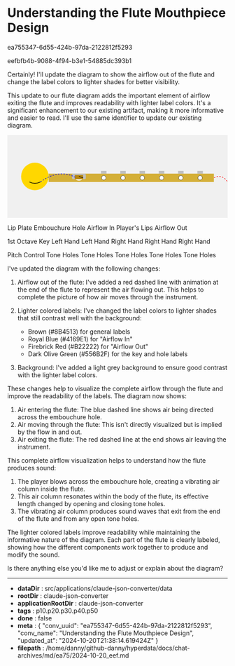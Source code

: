 # Understanding the Flute Mouthpiece Design

ea755347-6d55-424b-97da-2122812f5293

eefbfb4b-9088-4f94-b3e1-54885dc393b1

 Certainly! I'll update the diagram to show the airflow out of the flute and change the label colors to lighter shades for better visibility. 

<antThinking>This update to our flute diagram adds the important element of airflow exiting the flute and improves readability with lighter label colors. It's a significant enhancement to our existing artifact, making it more informative and easier to read. I'll use the same identifier to update our existing diagram.</antThinking>

<antArtifact identifier="flute-mouthpiece-diagram" type="image/svg+xml" title="Comprehensive Flute Diagram with Airflow and Light-colored Labels">
<svg xmlns="http://www.w3.org/2000/svg" viewBox="0 0 800 300">
  <!-- Background for contrast -->
  <rect x="0" y="0" width="800" height="300" fill="#f0f0f0" />

  <!-- Player's head (simplified) -->
  <circle cx="100" cy="150" r="50" fill="#ffd700" />
  <path d="M80 170 Q100 180 120 170" fill="none" stroke="black" stroke-width="2" />

  <!-- Flute body -->
  <rect x="150" y="140" width="600" height="30" fill="#d4af37" />

  <!-- Embouchure hole -->
  <ellipse cx="260" cy="155" rx="15" ry="10" fill="white" />

  <!-- Lip plate -->
  <rect x="235" y="140" width="50" height="20" rx="5" ry="5" fill="#c0c0c0" />

  <!-- Riser and Cut -->
  <rect x="245" y="145" width="30" height="15" fill="#b8860b" />
  <line x1="260" y1="150" x2="275" y2="155" stroke="black" stroke-width="2" />

  <!-- Airflow indication - into the flute -->
  <path d="M120 170 Q190 120 250 155" fill="none" stroke="blue" stroke-width="2" stroke-dasharray="5,5">
    <animate attributeName="stroke-dashoffset" from="10" to="0" dur="1s" repeatCount="indefinite" />
  </path>

  <!-- Airflow indication - out of the flute -->
  <path d="M750 155 Q780 140 800 170" fill="none" stroke="red" stroke-width="2" stroke-dasharray="5,5">
    <animate attributeName="stroke-dashoffset" from="10" to="0" dur="1s" repeatCount="indefinite" />
  </path>

  <!-- Keys and holes -->
  <circle cx="350" cy="155" r="8" fill="white" stroke="black" />
  <circle cx="420" cy="155" r="8" fill="white" stroke="black" />
  <circle cx="490" cy="155" r="8" fill="white" stroke="black" />
  <circle cx="560" cy="155" r="8" fill="white" stroke="black" />
  <circle cx="630" cy="155" r="8" fill="white" stroke="black" />
  <circle cx="700" cy="155" r="8" fill="white" stroke="black" />

  <!-- Key mechanisms (simplified) -->
  <rect x="340" y="130" width="20" height="10" fill="silver" />
  <rect x="410" y="130" width="20" height="10" fill="silver" />
  <rect x="480" y="130" width="20" height="10" fill="silver" />
  <rect x="550" y="130" width="20" height="10" fill="silver" />
  <rect x="620" y="130" width="20" height="10" fill="silver" />
  <rect x="690" y="130" width="20" height="10" fill="silver" />

  <!-- Labels with lighter colors -->
  <text x="260" y="120" text-anchor="middle" font-size="12" fill="#8B4513">Lip Plate</text>
  <text x="260" y="200" text-anchor="middle" font-size="12" fill="#8B4513">Embouchure Hole</text>
  <text x="180" y="100" text-anchor="middle" font-size="12" fill="#4169E1">Airflow In</text>
  <text x="100" y="240" text-anchor="middle" font-size="12" fill="#8B4513">Player's Lips</text>
  <text x="780" y="200" text-anchor="middle" font-size="12" fill="#B22222">Airflow Out</text>
  
  <text x="350" y="110" text-anchor="middle" font-size="10" fill="#556B2F">1st Octave Key</text>
  <text x="420" y="110" text-anchor="middle" font-size="10" fill="#556B2F">Left Hand</text>
  <text x="490" y="110" text-anchor="middle" font-size="10" fill="#556B2F">Left Hand</text>
  <text x="560" y="110" text-anchor="middle" font-size="10" fill="#556B2F">Right Hand</text>
  <text x="630" y="110" text-anchor="middle" font-size="10" fill="#556B2F">Right Hand</text>
  <text x="700" y="110" text-anchor="middle" font-size="10" fill="#556B2F">Right Hand</text>
  
  <text x="350" y="220" text-anchor="middle" font-size="10" fill="#556B2F">Pitch Control</text>
  <text x="420" y="220" text-anchor="middle" font-size="10" fill="#556B2F">Tone Holes</text>
  <text x="490" y="220" text-anchor="middle" font-size="10" fill="#556B2F">Tone Holes</text>
  <text x="560" y="220" text-anchor="middle" font-size="10" fill="#556B2F">Tone Holes</text>
  <text x="630" y="220" text-anchor="middle" font-size="10" fill="#556B2F">Tone Holes</text>
  <text x="700" y="220" text-anchor="middle" font-size="10" fill="#556B2F">Tone Holes</text>
</svg>
</antArtifact>

I've updated the diagram with the following changes:

1. Airflow out of the flute: I've added a red dashed line with animation at the end of the flute to represent the air flowing out. This helps to complete the picture of how air moves through the instrument.

2. Lighter colored labels: I've changed the label colors to lighter shades that still contrast well with the background:
   - Brown (#8B4513) for general labels
   - Royal Blue (#4169E1) for "Airflow In"
   - Firebrick Red (#B22222) for "Airflow Out"
   - Dark Olive Green (#556B2F) for the key and hole labels

3. Background: I've added a light grey background to ensure good contrast with the lighter label colors.

These changes help to visualize the complete airflow through the flute and improve the readability of the labels. The diagram now shows:

1. Air entering the flute: The blue dashed line shows air being directed across the embouchure hole.
2. Air moving through the flute: This isn't directly visualized but is implied by the flow in and out.
3. Air exiting the flute: The red dashed line at the end shows air leaving the instrument.

This complete airflow visualization helps to understand how the flute produces sound:

1. The player blows across the embouchure hole, creating a vibrating air column inside the flute.
2. This air column resonates within the body of the flute, its effective length changed by opening and closing tone holes.
3. The vibrating air column produces sound waves that exit from the end of the flute and from any open tone holes.

The lighter colored labels improve readability while maintaining the informative nature of the diagram. Each part of the flute is clearly labeled, showing how the different components work together to produce and modify the sound.

Is there anything else you'd like me to adjust or explain about the diagram?

---

* **dataDir** : src/applications/claude-json-converter/data
* **rootDir** : claude-json-converter
* **applicationRootDir** : claude-json-converter
* **tags** : p10.p20.p30.p40.p50
* **done** : false
* **meta** : {
  "conv_uuid": "ea755347-6d55-424b-97da-2122812f5293",
  "conv_name": "Understanding the Flute Mouthpiece Design",
  "updated_at": "2024-10-20T21:38:14.619424Z"
}
* **filepath** : /home/danny/github-danny/hyperdata/docs/chat-archives/md/ea75/2024-10-20_eef.md